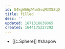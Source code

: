 ```yaml
---
id: S4kgW66pWnmSvqM3XSZqD
title: filled
desc: ''
updated: 1671318839065
created: 1644175227292
---
```


- [[c.Sphere]] #shapow
